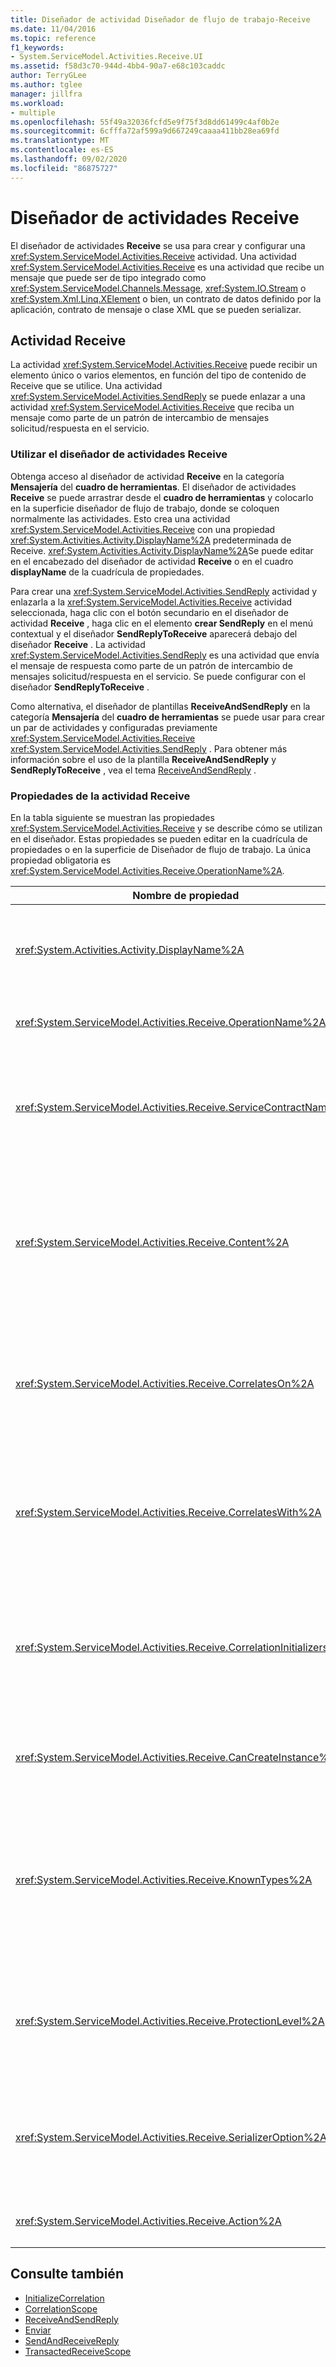```yaml
---
title: Diseñador de actividad Diseñador de flujo de trabajo-Receive
ms.date: 11/04/2016
ms.topic: reference
f1_keywords:
- System.ServiceModel.Activities.Receive.UI
ms.assetid: f58d3c70-944d-4bb4-90a7-e68c103caddc
author: TerryGLee
ms.author: tglee
manager: jillfra
ms.workload:
- multiple
ms.openlocfilehash: 55f49a32036fcfd5e9f75f3d8dd61499c4af0b2e
ms.sourcegitcommit: 6cfffa72af599a9d667249caaaa411bb28ea69fd
ms.translationtype: MT
ms.contentlocale: es-ES
ms.lasthandoff: 09/02/2020
ms.locfileid: "86875727"
---
```

# <a name="receive-activity-designer"></a>Diseñador de actividades Receive

El diseñador de actividades **Receive** se usa para crear y configurar una <xref:System.ServiceModel.Activities.Receive> actividad. Una actividad <xref:System.ServiceModel.Activities.Receive> es una actividad que recibe un mensaje que puede ser de tipo integrado como <xref:System.ServiceModel.Channels.Message>, <xref:System.IO.Stream> o <xref:System.Xml.Linq.XElement> o bien, un contrato de datos definido por la aplicación, contrato de mensaje o clase XML que se pueden serializar.

## <a name="the-receive-activity"></a>Actividad Receive

La actividad <xref:System.ServiceModel.Activities.Receive> puede recibir un elemento único o varios elementos, en función del tipo de contenido de Receive que se utilice. Una actividad <xref:System.ServiceModel.Activities.SendReply> se puede enlazar a una actividad <xref:System.ServiceModel.Activities.Receive> que reciba un mensaje como parte de un patrón de intercambio de mensajes solicitud/respuesta en el servicio.

### <a name="using-the-receive-activity-designer"></a>Utilizar el diseñador de actividades Receive

Obtenga acceso al diseñador de actividad **Receive** en la categoría **Mensajería** del **cuadro de herramientas**. El diseñador de actividades **Receive** se puede arrastrar desde el **cuadro de herramientas** y colocarlo en la superficie diseñador de flujo de trabajo, donde se coloquen normalmente las actividades. Esto crea una actividad <xref:System.ServiceModel.Activities.Receive> con una propiedad <xref:System.Activities.Activity.DisplayName%2A> predeterminada de Receive. <xref:System.Activities.Activity.DisplayName%2A>Se puede editar en el encabezado del diseñador de actividad **Receive** o en el cuadro **displayName** de la cuadrícula de propiedades.

Para crear una <xref:System.ServiceModel.Activities.SendReply> actividad y enlazarla a la <xref:System.ServiceModel.Activities.Receive> actividad seleccionada, haga clic con el botón secundario en el diseñador de actividad **Receive** , haga clic en el elemento **crear SendReply** en el menú contextual y el diseñador **SendReplyToReceive** aparecerá debajo del diseñador **Receive** . La actividad <xref:System.ServiceModel.Activities.SendReply> es una actividad que envía el mensaje de respuesta como parte de un patrón de intercambio de mensajes solicitud/respuesta en el servicio. Se puede configurar con el diseñador **SendReplyToReceive** .

Como alternativa, el diseñador de plantillas **ReceiveAndSendReply** en la categoría **Mensajería** del **cuadro de herramientas** se puede usar para crear un par de actividades y configuradas previamente <xref:System.ServiceModel.Activities.Receive> <xref:System.ServiceModel.Activities.SendReply> . Para obtener más información sobre el uso de la plantilla **ReceiveAndSendReply** y **SendReplyToReceive** , vea el tema [ReceiveAndSendReply](../workflow-designer/receiveandsendreply-template-designer.md) .

### <a name="the-receive-activity-properties"></a>Propiedades de la actividad Receive

En la tabla siguiente se muestran las propiedades <xref:System.ServiceModel.Activities.Receive> y se describe cómo se utilizan en el diseñador. Estas propiedades se pueden editar en la cuadrícula de propiedades o en la superficie de Diseñador de flujo de trabajo. La única propiedad obligatoria es <xref:System.ServiceModel.Activities.Receive.OperationName%2A>.

| Nombre de propiedad | Obligatorio | Uso |
|-|----------|-|
| <xref:System.Activities.Activity.DisplayName%2A> | Falso | Especifica el nombre descriptivo de la actividad <xref:System.ServiceModel.Activities.Receive>. El valor predeterminado es Receive.<br /><br /> Aunque no es obligatorio utilizar un valor no predeterminado para la propiedad <xref:System.Activities.Activity.DisplayName%2A> descriptiva, se recomienza utilizar uno. |
| <xref:System.ServiceModel.Activities.Receive.OperationName%2A> | Verdadero | Especifica el nombre de la operación de servicio que implementa esta actividad <xref:System.ServiceModel.Activities.Receive>. Esta propiedad se utiliza para construir el valor predeterminado de la propiedad **Action** si la propiedad **Action** no se establece explícitamente. |
| <xref:System.ServiceModel.Activities.Receive.ServiceContractName%2A> | Falso | Especifica el nombre del contrato de servicios. Esta propiedad se utiliza para agrupar las operaciones de servicio en los contratos de servicios individuales. Todas las actividades <xref:System.ServiceModel.Activities.Receive> que tienen la misma propiedad <xref:System.ServiceModel.Activities.Receive.ServiceContractName%2A> están agrupadas en el mismo contrato de servicios (tipo de puerto WSDL asociado). El valor predeterminado es el nombre CLR completo de la actividad de nivel superior (raíz). |
| <xref:System.ServiceModel.Activities.Receive.Content%2A> | Falso | Especifica el mensaje o contenido del parámetro que se va a recibir. Puede ser una actividad <xref:System.ServiceModel.Activities.ReceiveMessageContent> o una actividad <xref:System.ServiceModel.Activities.ReceiveParametersContent>. Edite esta propiedad seleccionando el botón de puntos suspensivos junto al campo de **contenido** en la cuadrícula de propiedades o haciendo clic en el botón **definir..** . situado junto a la etiqueta de **contenido** en la superficie del diseñador de actividad **Receive** . Ambos muestran el cuadro de diálogo **definición de contenido** . Para obtener más información acerca de cómo usar este cuadro, vea el tema del [cuadro de diálogo Definición de contenido](../workflow-designer/content-definition-dialog-box.md) . |
| <xref:System.ServiceModel.Activities.Receive.CorrelatesOn%2A> | Falso | Especifica las correlaciones entre las actividades <xref:System.ServiceModel.Activities.Receive> en operaciones de servicio de un flujo de trabajo con un objeto <xref:System.ServiceModel.MessageQuerySet>. Haga clic en el botón de puntos suspensivos junto a la <xref:System.ServiceModel.Activities.Receive.CorrelatesOn%2A> propiedad en la cuadrícula de propiedades para abrir el cuadro de diálogo **definición de CorrelatesOn** . Para obtener más información acerca del uso de este cuadro de diálogo, vea el tema del [cuadro de diálogo Definición de contenido](../workflow-designer/content-definition-dialog-box.md) . |
| <xref:System.ServiceModel.Activities.Receive.CorrelatesWith%2A> | Falso | Especifica la clase <xref:System.ServiceModel.Activities.CorrelationHandle> que se utiliza para enrutar el mensaje hacia la instancia de flujo de trabajo adecuada.<br /><br /> Haga clic en el botón de puntos suspensivos junto a la <xref:System.ServiceModel.Activities.Receive.CorrelatesWith%2A> propiedad en la cuadrícula de propiedades para abrir el cuadro de diálogo **Editor de expresiones** . Para obtener más información sobre el uso de este cuadro de diálogo, vea el tema [Cómo: usar el editor de expresiones](../workflow-designer/how-to-use-the-expression-editor.md) . |
| <xref:System.ServiceModel.Activities.Receive.CorrelationInitializers%2A> | Falso | Especifica la colección de objetos <xref:System.ServiceModel.Activities.CorrelationInitializer> que inicializan varios objetos <xref:System.ServiceModel.Activities.CorrelationHandle> que configuran esta actividad <xref:System.ServiceModel.Activities.Receive> en el flujo de trabajo. Haga clic en el botón de puntos suspensivos junto a la <xref:System.ServiceModel.Activities.Receive.CorrelationInitializers%2A> propiedad en la cuadrícula de propiedades para abrir el cuadro de diálogo **Agregar inicializadores de correlación** . Para obtener más información sobre el uso de este cuadro, vea el tema del [cuadro de diálogo Agregar CorrelationInitializers](../workflow-designer/add-correlationinitializers-dialog-box.md) . |
| <xref:System.ServiceModel.Activities.Receive.CanCreateInstance%2A> | Falso | Especifica un valor que determina si una nueva instancia de flujo de trabajo se crea para procesar el mensaje en caso de que el mensaje no se correlacione con una instancia de flujo de trabajo existente. Si el valor se establece en **true**, se crea una nueva instancia de flujo de trabajo para procesar el mensaje cuando el mensaje no está correlacionado con una instancia de flujo de trabajo existente. |
| <xref:System.ServiceModel.Activities.Receive.KnownTypes%2A> | Falso | Especifica una colección de tipos conocidos para la operación de servicio implementada por esta actividad <xref:System.ServiceModel.Activities.Receive>. Esta propiedad se puede utilizar junto con el conjunto de propiedades <xref:System.ServiceModel.Activities.Receive.SerializerOption%2A> para <xref:System.Runtime.Serialization.DataContractSerializer>. Se ignorará si se usa <xref:System.Xml.Serialization.XmlSerializer>.<br /><br /> Seleccione el botón de puntos suspensivos junto al campo **KnownTypes** en la cuadrícula de propiedades para mostrar el cuadro de diálogo Editor de la **colección de tipos** con el que puede Agregar los tipos pertinentes. Para obtener más información sobre el uso de este cuadro, vea el tema del [cuadro de diálogo Editor de colección de tipos](../workflow-designer/type-collection-editor-dialog-box.md) . |
| <xref:System.ServiceModel.Activities.Receive.ProtectionLevel%2A> | Falso | Especifica la enumeración <xref:System.Net.Security.ProtectionLevel> para el mensaje.<br /><br /> 1.  <xref:System.Net.Security.ProtectionLevel> significa solo autenticación.<br />2.  <xref:System.Net.Security.ProtectionLevel> significa firmar los datos para ayudar a garantizar la integridad de los datos transmitidos.<br />3.  <xref:System.Net.Security.ProtectionLevel> significa cifrar y firmar los datos para ayudar a garantizar la confidencialidad y la integridad de los datos transmitidos. |
| <xref:System.ServiceModel.Activities.Receive.SerializerOption%2A> | Falso | Especifica el tipo de serializador que se va a utilizar para la operación de servicio que implementa la actividad <xref:System.ServiceModel.Activities.Receive>. El valor predeterminado es <xref:System.Runtime.Serialization.DataContractSerializer>, que serializa y deserializa una instancia de un tipo en una secuencia o en un documento XML que utilice un contrato de datos que se haya proporcionado. Se puede utilizar también <xref:System.Xml.Serialization.XmlSerializer> si se requiere un mayor control de XML. |
| <xref:System.ServiceModel.Activities.Receive.Action%2A> | Falso | Especifica el encabezado de acción del mensaje. Si no se establece explícitamente, su valor predeterminado es: `https://tempuri.org/{service contract namespace}/{service contract name}/{operation name}` . |

## <a name="see-also"></a>Consulte también

- [InitializeCorrelation](../workflow-designer/initializecorrelation-activity-designer.md)
- [CorrelationScope](../workflow-designer/correlationscope-activity-designer.md)
- [ReceiveAndSendReply](../workflow-designer/receiveandsendreply-template-designer.md)
- [Enviar](../workflow-designer/send-activity-designer.md)
- [SendAndReceiveReply](../workflow-designer/sendandreceivereply-template-designer.md)
- [TransactedReceiveScope](../workflow-designer/transactedreceivescope-activity-designer.md)
